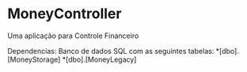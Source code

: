 # MoneyController
Uma aplicação para Controle Financeiro

Dependencias: 
Banco de dados SQL com as seguintes tabelas:
          *[dbo].[MoneyStorage]
          *[dbo].[MoneyLegacy]
